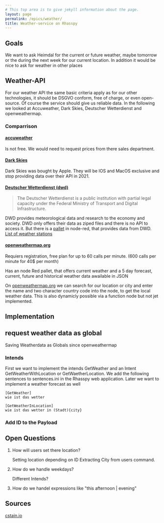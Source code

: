 ```yaml
---
# This top area is to give jekyll information about the page.
layout: page
permalink: /epics/weather/
title: Weather-service on Rhasspy
---
```


## Goals

We want to ask Heimdal for the current or future weather, maybe tomorrow or the during the next week for our current
location. In addition it would be nice to ask for weather in other places

## Weather-API
For our weather API the same basic criteria apply as for our other technologies, it should be DSGVO conform, free of charge,
or even open-source. Of course the service should give us reliable data. In the following we looked at Accuweather, Dark Skies,
Deutscher Wetterdienst and openweathermap.

### Comparrison

#### [accuweather](https://www.accuweather.com/)

Is not free. We would need to request prices from there sales department.

#### [Dark Skies](https://darksky.net/)
Dark Skies was bought by Apple. They will be IOS and MacOS exclusive and stop providing data over their API in 2021.



#### [Deutscher Wetterdienst (dwd)](https://www.dwd.de/DE/derdwd/derdwd_node.html)

> The Deutscher Wetterdienst is a public institution with partial legal capacity under the Federal Ministry of Transport
and Digital Infrastructure.

DWD provides meteorological data and research to the economy and society.
DWD only offers their data as ziped files and there is no API to access it. But there is a
[pallet](https://flows.nodered.org/node/node-red-contrib-dwd-local-weather) in node-red, that provides
data from DWD. [List of weather stations](https://www.dwd.de/DE/leistungen/met_verfahren_mosmix/mosmix_stationskatalog.cfg?view=nasPublication&nn=16102)

#### [openweathermap.org](https://openweathermap.org/)

Requiers registration, free plan for up to 60 calls per minute. (600 calls per minute for 40$ per month)

Has an node Red pallet, that offers current weather and a 5 day forecast, current, future and historical weather data awailable in JSON

On [openweathermap.org](https://openweathermap.org/find?q=) we can search for our location or city and enter the name and
two character country code into the node, to get the local weather data. This is also dynamicly possible via a function node
but not jet implemented.



## Implementation


## request weather data as global

Saving Weatherdata as Globals since openweathermap


### Intends

First we want to implement the intends GetWeather and an Intent GetWeatherWithLocation or GetWaetherLocation. We add the
following sentences to sentences.ini in the Rhasspy web application. Later we want to implement a weather forecast as well

```
[GetWeather]
wie ist das wetter

[GetWeatherInLocation]
wie ist das wetter in (Stadt){city}
```

### Add ID to the Payload


## Open Questions

1. How will users set there location?

    Setting location depending on ID
    Extracting City from users command.

2. How do we handle weekdays?

    Different Intends?
3. How do we handel expressions like "this afternoon | evening"
## Sources

[cstain.io](https://cstan.io/?p=12097&lang=en)
